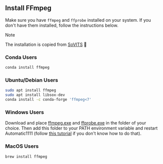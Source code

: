 ## Install FFmpeg

Make sure you have `ffmpeg` and `ffprobe` installed on your system. If you don't have them installed, follow the instructions below.

> [!Note]
> The installation is copied from [SoVITS](https://github.com/RVC-Boss/GPT-SoVITS) 🤗

### Conda Users

```bash
conda install ffmpeg
```

### Ubuntu/Debian Users

```bash
sudo apt install ffmpeg
sudo apt install libsox-dev
conda install -c conda-forge 'ffmpeg<7'
```

### Windows Users

Download and place [ffmpeg.exe](https://huggingface.co/lj1995/VoiceConversionWebUI/blob/main/ffmpeg.exe) and [ffprobe.exe](https://huggingface.co/lj1995/VoiceConversionWebUI/blob/main/ffprobe.exe) in the folder of your choice. Then add this folder to your PATH environment variable and restart Automatic1111 (follow [this tutorial](https://www.wikihow.com/Change-the-PATH-Environment-Variable-on-Windows) if you don't know how to do that).

### MacOS Users
```bash
brew install ffmpeg
```
